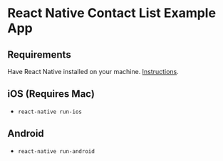 # React Native Contact List Example App

## 
## Requirements
Have React Native installed on your machine. [Instructions](https://facebook.github.io/react-native/docs/getting-started.html).

## iOS (Requires Mac)
- `react-native run-ios`

## Android

- `react-native run-android`
